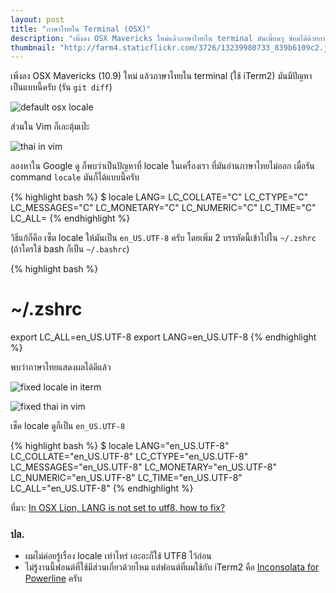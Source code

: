 ```yaml
---
layout: post
title: "ภาษาไทยใน Terminal (OSX)"
description: "เพิ่งลง OSX Mavericks ใหม่แล้วภาษาไทยใน terminal มันเพี้ยนๆ ซ่อมได้ด้วยการ set locale ให้ถูกครับ"
thumbnail: "http://farm4.staticflickr.com/3726/13239980733_839b6109c2.jpg"
---
```


เพิ่งลง OSX Mavericks (10.9) ใหม่ แล้วภาษาไทยใน terminal (ใช้ iTerm2) มันมีปัญหา เป็นแบบนี้ครับ (รัน `git diff`)

![default osx locale](http://farm4.staticflickr.com/3726/13239980733_839b6109c2_z.jpg)

ส่วนใน Vim ก็เละตุ้มเป๊ะ

![thai in vim](http://farm3.staticflickr.com/2843/13239831945_496eab8158_z.jpg)

ลองหาใน Google ดู ก็พบว่าเป็นปัญหาที่ locale ในเครื่องเรา ที่มันอ่านภาษาไทยไม่ออก เมื่อรัน command `locale` มันก็ได้แบบนี้ครับ

{% highlight bash %}
$ locale
LANG=
LC_COLLATE="C"
LC_CTYPE="C"
LC_MESSAGES="C"
LC_MONETARY="C"
LC_NUMERIC="C"
LC_TIME="C"
LC_ALL=
{% endhighlight %}

วิธีแก้ก็คือ เซ็ต locale ให้มันเป็น `en_US.UTF-8` ครับ โดยเพิ่ม 2 บรรทัดนี้เข้าไปใน `~/.zshrc` (ถ้าใครใช้ bash ก็เป็น `~/.bashrc`)

{% highlight bash %}
# ~/.zshrc
export LC_ALL=en_US.UTF-8
export LANG=en_US.UTF-8
{% endhighlight %}

พบว่าภาษาไทยแสดงผลได้ดีแล้ว

![fixed locale in iterm](http://farm8.staticflickr.com/7237/13239980853_6c9f68cffd_z.jpg)

![fixed thai in vim](http://farm4.staticflickr.com/3831/13239980653_940c67005c_z.jpg)

เช็ค locale ดูก็เป็น `en_US.UTF-8`

{% highlight bash %}
$ locale
LANG="en_US.UTF-8"
LC_COLLATE="en_US.UTF-8"
LC_CTYPE="en_US.UTF-8"
LC_MESSAGES="en_US.UTF-8"
LC_MONETARY="en_US.UTF-8"
LC_NUMERIC="en_US.UTF-8"
LC_TIME="en_US.UTF-8"
LC_ALL="en_US.UTF-8"
{% endhighlight %}

ที่มา: [In OSX Lion, LANG is not set to utf8. how to fix?](http://stackoverflow.com/questions/7165108/in-osx-lion-lang-is-not-set-to-utf8-how-fix)

### ปล.
- ผมไม่ค่อยรู้เรื่อง locale เท่าไหร่ เอะอะก็ใช้ UTF8 ไว้ก่อน
- ไม่รู้งานนี้ฟอนต์ที่ใช้มีส่วนเกี่ยวด้วยไหม แต่ฟอนต์ที่ผมใช้กับ iTerm2 คือ [Inconsolata for Powerline](https://github.com/Lokaltog/powerline-fonts/tree/master/Inconsolata) ครับ

